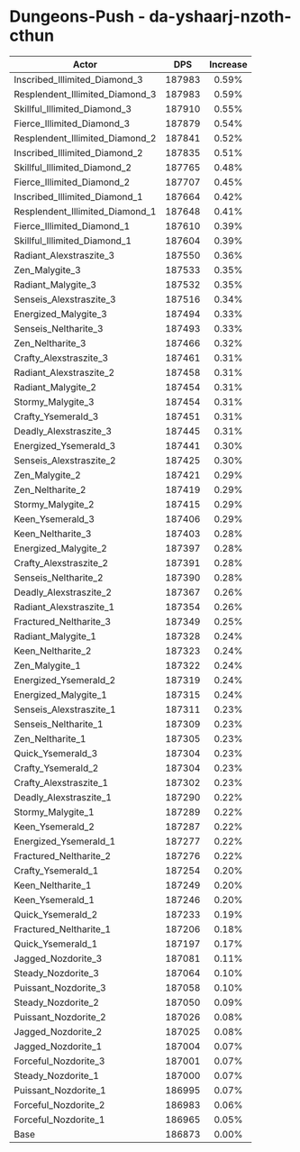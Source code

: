 # Dungeons-Push - da-yshaarj-nzoth-cthun
| Actor | DPS | Increase |
|---|:---:|:---:|
|Inscribed_Illimited_Diamond_3|187983|0.59%|
|Resplendent_Illimited_Diamond_3|187983|0.59%|
|Skillful_Illimited_Diamond_3|187910|0.55%|
|Fierce_Illimited_Diamond_3|187879|0.54%|
|Resplendent_Illimited_Diamond_2|187841|0.52%|
|Inscribed_Illimited_Diamond_2|187835|0.51%|
|Skillful_Illimited_Diamond_2|187765|0.48%|
|Fierce_Illimited_Diamond_2|187707|0.45%|
|Inscribed_Illimited_Diamond_1|187664|0.42%|
|Resplendent_Illimited_Diamond_1|187648|0.41%|
|Fierce_Illimited_Diamond_1|187610|0.39%|
|Skillful_Illimited_Diamond_1|187604|0.39%|
|Radiant_Alexstraszite_3|187550|0.36%|
|Zen_Malygite_3|187533|0.35%|
|Radiant_Malygite_3|187532|0.35%|
|Senseis_Alexstraszite_3|187516|0.34%|
|Energized_Malygite_3|187494|0.33%|
|Senseis_Neltharite_3|187493|0.33%|
|Zen_Neltharite_3|187466|0.32%|
|Crafty_Alexstraszite_3|187461|0.31%|
|Radiant_Alexstraszite_2|187458|0.31%|
|Radiant_Malygite_2|187454|0.31%|
|Stormy_Malygite_3|187454|0.31%|
|Crafty_Ysemerald_3|187451|0.31%|
|Deadly_Alexstraszite_3|187445|0.31%|
|Energized_Ysemerald_3|187441|0.30%|
|Senseis_Alexstraszite_2|187425|0.30%|
|Zen_Malygite_2|187421|0.29%|
|Zen_Neltharite_2|187419|0.29%|
|Stormy_Malygite_2|187415|0.29%|
|Keen_Ysemerald_3|187406|0.29%|
|Keen_Neltharite_3|187403|0.28%|
|Energized_Malygite_2|187397|0.28%|
|Crafty_Alexstraszite_2|187391|0.28%|
|Senseis_Neltharite_2|187390|0.28%|
|Deadly_Alexstraszite_2|187367|0.26%|
|Radiant_Alexstraszite_1|187354|0.26%|
|Fractured_Neltharite_3|187349|0.25%|
|Radiant_Malygite_1|187328|0.24%|
|Keen_Neltharite_2|187323|0.24%|
|Zen_Malygite_1|187322|0.24%|
|Energized_Ysemerald_2|187319|0.24%|
|Energized_Malygite_1|187315|0.24%|
|Senseis_Alexstraszite_1|187311|0.23%|
|Senseis_Neltharite_1|187309|0.23%|
|Zen_Neltharite_1|187305|0.23%|
|Quick_Ysemerald_3|187304|0.23%|
|Crafty_Ysemerald_2|187304|0.23%|
|Crafty_Alexstraszite_1|187302|0.23%|
|Deadly_Alexstraszite_1|187290|0.22%|
|Stormy_Malygite_1|187289|0.22%|
|Keen_Ysemerald_2|187287|0.22%|
|Energized_Ysemerald_1|187277|0.22%|
|Fractured_Neltharite_2|187276|0.22%|
|Crafty_Ysemerald_1|187254|0.20%|
|Keen_Neltharite_1|187249|0.20%|
|Keen_Ysemerald_1|187246|0.20%|
|Quick_Ysemerald_2|187233|0.19%|
|Fractured_Neltharite_1|187206|0.18%|
|Quick_Ysemerald_1|187197|0.17%|
|Jagged_Nozdorite_3|187081|0.11%|
|Steady_Nozdorite_3|187064|0.10%|
|Puissant_Nozdorite_3|187058|0.10%|
|Steady_Nozdorite_2|187050|0.09%|
|Puissant_Nozdorite_2|187026|0.08%|
|Jagged_Nozdorite_2|187025|0.08%|
|Jagged_Nozdorite_1|187004|0.07%|
|Forceful_Nozdorite_3|187001|0.07%|
|Steady_Nozdorite_1|187000|0.07%|
|Puissant_Nozdorite_1|186995|0.07%|
|Forceful_Nozdorite_2|186983|0.06%|
|Forceful_Nozdorite_1|186965|0.05%|
|Base|186873|0.00%|
